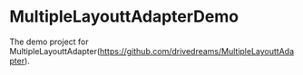 MultipleLayouttAdapterDemo
==========================

The demo project for MultipleLayouttAdapter(https://github.com/drivedreams/MultipleLayouttAdapter).
